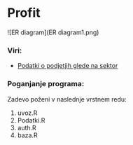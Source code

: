 # Profit
![ER diagram](ER diagram1.png)


### Viri:
* [Podatki o podjetjih glede na sektor](http://www.nasdaq.com/screening/industries.aspx)


### Poganjanje programa:
Zadevo poženi v naslednje vrstnem redu:

1. uvoz.R
2. Podatki.R
3. auth.R
4. baza.R